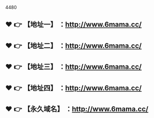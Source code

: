 4480

:heart: :point_right: 【地址一】 ：http://www.6mama.cc/
------
:heart: :point_right: 【地址二】 ：http://www.6mama.cc/
------
:heart: :point_right: 【地址三】 ：http://www.6mama.cc/
------
:heart: :point_right: 【地址四】 ：http://www.6mama.cc/
------
:heart: :point_right: 【永久域名】 ：http://www.6mama.cc/
------
